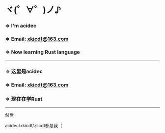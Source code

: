 # ヾ(゜∀゜)ノ♪
### => I'm acidec

### => Email: xkicdt@163.com

### => Now learning Rust language

***

### => 这里是acidec

### => Email: xkicdt@163.com

### => 现在在学Rust

***

然后

acidec/xkicdt/zlicdt都是我（
